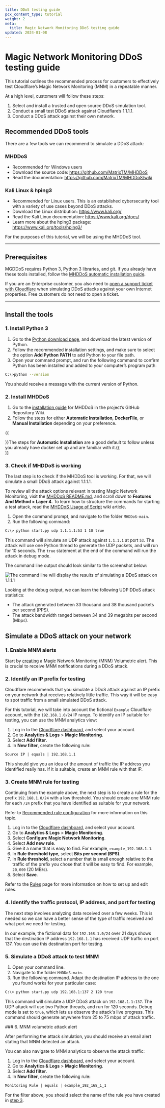 ```yaml
---
title: DDoS testing guide
pcx_content_type: tutorial
weight: 2
meta:
  title: Magic Network Monitoring DDoS testing guide
updated: 2024-01-08
---
```


# Magic Network Monitoring DDoS testing guide

This tutorial outlines the recommended process for customers to effectively test Cloudflare’s Magic Network Monitoring (MNM) in a repeatable manner.

At a high level, customers will follow these steps:

1. Select and install a trusted and open source DDoS simulation tool.
2. Conduct a small test DDoS attack against Cloudflare’s 1.1.1.1.
3. Conduct a DDoS attack against their own network.

## Recommended DDoS tools

There are a few tools we can recommend to simulate a DDoS attack:

### MHDDoS
- Recommended for Windows users
- Download the source code: https://github.com/MatrixTM/MHDDoS
- Read the documentation: https://github.com/MatrixTM/MHDDoS/wiki

### Kali Linux & hping3
- Recommended for Linux users. This is an established cybersecurity tool with a variety of use cases beyond DDoS attacks.
- Download the Linux distribution: https://www.kali.org/
- Read the Kali Linux documentation: https://www.kali.org/docs/
- Learn more about the hping3 package: https://www.kali.org/tools/hping3/

For the purposes of this tutorial, we will be using the MHDDoS tool.

---

## Prerequisites

MGDDoS requires Python 3, Python 3 libraries, and git. If you already have these tools installed, follow the [MHDDoS automatic installation guide](https://github.com/MatrixTM/MHDDoS/wiki/installation).

If you are an Enterprise customer, you also need to [open a support ticket with Cloudflare](/ddos-protection/reference/simulate-ddos-attack/) when simulating DDoS attacks against your own Internet properties. Free customers do not need to open a ticket.

---

## Install the tools

### 1. Install Python 3

1. Go to the [Python download page](https://www.python.org/downloads/), and download the latest version of Python.
2. Follow the recommended installation settings, and make sure to select the option **Add Python PATH** to add Python to your file path.
3. Open your command prompt, and run the following command to confirm Python has been installed and added to your computer’s program path:

```bash
C:\>python --version
```

You should receive a message with the current version of Python.

### 2. Install MHDDoS

1. Go to the [installation guide](https://github.com/MatrixTM/MHDDoS/wiki/installation) for MHDDoS in the project’s GitHub Repository Wiki.
2. Follow the steps for either **Automatic Installation**, **DockerFile**, or **Manual Installation** depending on your preference.

{{<Aside type="note">}}The steps for **Automatic Installation** are a good default to follow unless you already have docker set up and are familiar with it.{{</Aside>}}

### 3. Check if MHDDoS is working

The last step is to check if the MHDDoS tool is working. For that, we will simulate a small DDoS attack against 1.1.1.1.

To review all the attack options relevant in testing Magic Network Monitoring, visit the [MHDDoS README.md](https://github.com/MatrixTM/MHDDoS#readme), and scroll down to **Features And Method > Layer 4**. To learn how to structure the commands for starting a test attack, read the [MHDDoS Usage of Script](https://github.com/MatrixTM/MHDDoS/wiki/Usage-of-script) wiki article.

1. Open the command prompt, and navigate to the folder `MHDDoS-main`.
2. Run the following command:

```bash
C:\> python start.py udp 1.1.1.1:53 1 10 true
```

This command will simulate an UDP attack against `1.1.1.1` at port `53`. The attack will use one Python thread to generate the UDP packets, and will run for 10 seconds. The `true` statement at the end of the command will run the attack in debug mode.

The command line output should look similar to the screenshot below:

![The command line will display the results of simulating a DDoS attack on 1.1.1.1](/images/magic-network-monitoring/cmd-output.png)

Looking at the debug output, we can learn the following UDP DDoS attack statistics:
- The attack generated between 33 thousand and 38 thousand packets per second (PPS).
- The attack bandwidth ranged between 34 and 39 megabits per second (Mbps).

## Simulate a DDoS attack on your network

### 1. Enable MNM alerts

Start by [creating](/magic-network-monitoring/notifications/) a Magic Network Monitoring (MNM) Volumetric alert. This is crucial to receive MNM notifications during a DDoS attack.

### 2. Identify an IP prefix for testing

Cloudflare recommends that you simulate a DDoS attack against an IP prefix on your network that receives relatively little traffic. This way it will be easy to spot traffic from a small simulated DDoS attack.

For this tutorial, we will take into account the fictional `Example` Cloudflare account, with the `192.168.1.0/24` IP range. To identify an IP suitable for testing, you can use the MNM analytics view:

1. Log in to the [Cloudflare dashboard](https://dash.cloudflare.com/), and select your account.
2. Go to **Analytics & Logs** > **Magic Monitoring**.
3. Select **Add filter**.
4. In **New filter**, create the following rule:

  ```txt
  Source IP | equals | 192.168.1.1
  ```

This should give you an idea of the amount of traffic the IP address you identified really has. If it is suitable, create an MNM rule with that IP.

### 3. Create MNM rule for testing

Continuing from the example above, the next step is to create a rule for the prefix `192.168.1.0/24` with a low threshold. You should create one MNM rule for each `/24` prefix that you have identified as suitable for your network.

Refer to [Recommended rule configuration](/magic-network-monitoring/rules/recommended-rule-configuration/) for more information on this topic.

1. Log in to the [Cloudflare dashboard](https://dash.cloudflare.com/login), and select your account.
2. Go to  **Analytics & Logs** > **Magic Monitoring**.
3. Select **Configure Magic Network Monitoring**.
4. Select **Add new rule**.
5. Give it a name that is easy to find. For example, `example_192.168.1.1`.
6. In **Rule threshold type**, select **Bits per second (BPS)**.
7. In **Rule threshold**, select a number that is small enough relative to the traffic of the prefix you chose that it will be easy to find. For example, `20,000` (20 MB/s).
8. Select **Save**.

Refer to the [Rules](/magic-network-monitoring/rules/) page for more information on how to set up and edit rules.

### 4. Identify the traffic protocol, IP address, and port for testing

The next step involves analyzing data received over a few weeks. This is needed so we can have a better sense of the type of traffic received and what port we need for testing.

In our example, the fictional data for `192.168.1.0/24` over 21 days shows that the destination IP address `192.168.1.1` has received UDP traffic on port 137. You can use this destination port for testing.

### 5. Simulate a DDoS attack to test MNM

1. Open your command line.
2. Navigate to the folder `MHDDoS-main`.
3. Run the following command. Adapt the destination IP address to the one you found works for your particular case:

```bash
C:\> python start.py udp 192.168.1:137 2 120 true
```

This command will simulate a UDP DDoS attack on `192.168.1.1:137`. The UDP attack will use two Python threads, and run for 120 seconds. Debug mode is set to `true`, which lets us observe the attack's live progress. This command should generate anywhere from 25 to 75 mbps of attack traffic.

​​### 6. MNM volumetric attack alert

After performing the attack simulation, you should receive an email alert stating that MNM detected an attack.

You can also navigate to MNM analytics to observe the attack traffic:

1. Log in to the [Cloudflare dashboard](https://dash.cloudflare.com/), and select your account.
2. Go to **Analytics & Logs** > **Magic Monitoring**.
3. Select **Add filter**.
4. In **New filter**, create the following rule:

  ```txt
  Monitoring Rule | equals | example_192_168_1_1
  ```

For the filter above, you should select the name of the rule you have created in [step 3](#3-create-mnm-rule-for-testing).